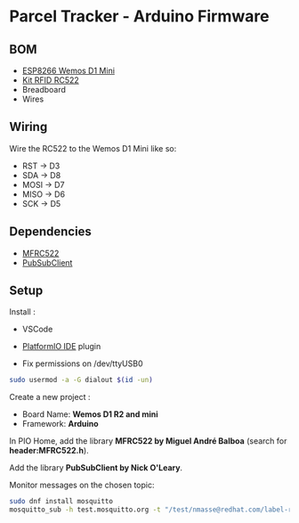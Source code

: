 # Parcel Tracker - Arduino Firmware

## BOM

* [ESP8266 Wemos D1 Mini](https://www.ebay.fr/itm/144652168812)
* [Kit RFID RC522](https://www.ebay.fr/itm/133514459432)
* Breadboard
* Wires

## Wiring

Wire the RC522 to the Wemos D1 Mini like so:

* RST -> D3
* SDA -> D8
* MOSI -> D7
* MISO -> D6
* SCK -> D5

## Dependencies

* [MFRC522](https://github.com/miguelbalboa/rfid)
* [PubSubClient](https://github.com/knolleary/PubSubClient)

## Setup

Install :

* VSCode
* [PlatformIO IDE](https://docs.platformio.org/en/latest/integration/ide/vscode.html) plugin

* Fix permissions on /dev/ttyUSB0

```sh
sudo usermod -a -G dialout $(id -un)
```

Create a new project :

* Board Name: **Wemos D1 R2 and mini**
* Framework: **Arduino**

In PIO Home, add the library **MFRC522 by Miguel André Balboa** (search for **header:MFRC522.h**).

Add the library **PubSubClient by Nick O'Leary**.

Monitor messages on the chosen topic:

```sh
sudo dnf install mosquitto
mosquitto_sub -h test.mosquitto.org -t "/test/nmasse@redhat.com/label-reader" -u wildcard -v
```
